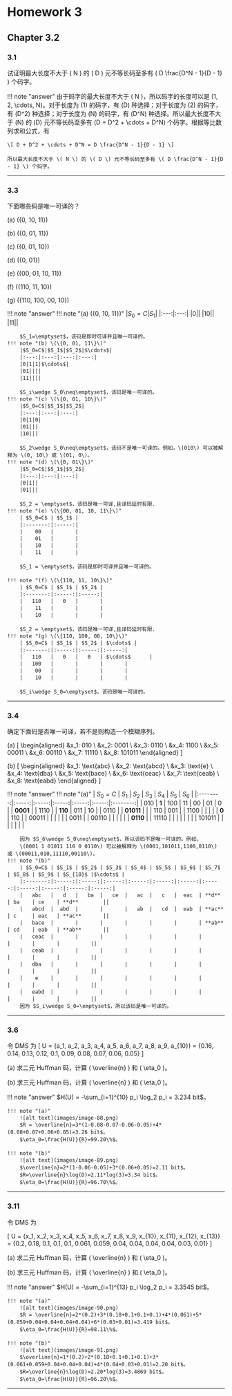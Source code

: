 # Homework 3

## Chapter 3.2

### 3.1

试证明最大长度不大于 \( N \) 的 \( D \) 元不等长码至多有 \( D \frac{D^N - 1}{D - 1} \) 个码字。

!!! note "answer"
    由于码字的最大长度不大于 \( N \)，所以码字的长度可以是 \(1, 2, \cdots, N\)。对于长度为 \(1\) 的码字，有 \(D\) 种选择；对于长度为 \(2\) 的码字，有 \(D^2\) 种选择；对于长度为 \(N\) 的码字，有 \(D^N\) 种选择。所以最大长度不大于 \(N\) 的 \(D\) 元不等长码至多有 \(D + D^2 + \cdots + D^N\) 个码字。根据等比数列求和公式，有

    \[ D + D^2 + \cdots + D^N = D \frac{D^N - 1}{D - 1} \]

    所以最大长度不大于 \( N \) 的 \( D \) 元不等长码至多有 \( D \frac{D^N - 1}{D - 1} \) 个码字。

---

### 3.3

下面哪些码是唯一可译的？

(a) \(\{0, 10, 11\}\)

(b) \(\{0, 01, 11\}\)

(c) \(\{0, 01, 10\}\)

(d) \(\{0, 01\}\)

(e) \(\{00, 01, 10, 11\}\)

(f) \(\{110, 11, 10\}\)

(g) \(\{110, 100, 00, 10\}\)

!!! note "answer"
    !!! note "(a) \(\{0, 10, 11\}\)"
        |$S_0=C$|$S_1$|
        |:---:|:---:|
        |0||
        |10||
        |11||

        $S_1=\emptyset$，该码是即时可译并且唯一可译的。
    !!! note "(b) \(\{0, 01, 11\}\)"
        |$S_0=C$|$S_1$|$S_2$|$\cdots$|
        |:---:|:---:|:---:|:---:|
        |0|1|1|$\cdots$|
        |01||||
        |11||||

        $S_i\wedge S_0\neq\emptyset$，该码是唯一可译的。
    !!! note "(c) \(\{0, 01, 10\}\)"
        |$S_0=C$|$S_1$|$S_2$|
        |:---:|:---:|:---:|
        |0|1|0|
        |01|||
        |10|||

        $S_2\wedge S_0\neq\emptyset$，该码不是唯一可译的。例如，\(010\) 可以被解释为 \(0, 10\) 或 \(01, 0\)。
    !!! note "(d) \(\{0, 01\}\)"
        |$S_0=C$|$S_1$|$S_2$|
        |:---:|:---:|:---:|
        |0|1||
        |01|||

        $S_2 = \emptyset$，该码是唯一可译,且译码延时有限.
    !!! note "(e) \(\{00, 01, 10, 11\}\)"
        | $S_0=C$ | $S_1$ |
        |:-------:|:-----:|
        |    00   |       |
        |    01   |       |
        |    10   |       |
        |    11   |       |

        $S_1 = \emptyset$，该码是即时可译并且唯一可译的。

    !!! note "(f) \(\{110, 11, 10\}\)"
        | $S_0=C$ | $S_1$ | $S_2$ |
        |:-------:|:-----:|:-----:|
        |   110   |   0   |       |
        |    11   |       |       |
        |    10   |       |       |

        $S_2 = \emptyset$，该码是唯一可译,且译码延时有限.
    !!! note "(g) \(\{110, 100, 00, 10\}\)"
        | $S_0=C$ | $S_1$ | $S_2$ | $\cdots$ |
        |:-------:|:-----:|:-----:|:-----:|
        |   110   |   0   |   0   | $\cdots$      |
        |   100   |       |       |       |
        |    00   |       |       |       |
        |    10   |       |       |       |

        $S_i\wedge S_0=\emptyset$，该码是唯一可译的。
---

### 3.4

确定下面码是否唯一可译，若不是则构造一个模糊序列。

(a)
\[
\begin{aligned}
&x_1: 010 \\
&x_2: 0001 \\
&x_3: 0110 \\
&x_4: 1100 \\
&x_5: 00011 \\
&x_6: 00110 \\
&x_7: 11110 \\
&x_8: 101011
\end{aligned}
\]

(b)
\[
\begin{aligned}
&x_1: \text{abc} \\
&x_2: \text{abcd} \\
&x_3: \text{e} \\
&x_4: \text{dba} \\
&x_5: \text{bace} \\
&x_6: \text{ceac} \\
&x_7: \text{ceab} \\
&x_8: \text{eabd}
\end{aligned}
\]


!!! note "answer"
    !!! note "(a)"
        |  $S_0=C$ | $S_1$ | $S_2$ | $S_3$ | $S_4$ | $S_5$ |   $S_6$  |
        |:--------:|:-----:|:-----:|:-----:|:-----:|:-----:|:--------:|
        |    010   |   **1**   |  100  |   11  |   00  |   01  |     0    |
        |   **0001**   |       |  1110 |       |  **110**  |  011  |    10    |
        | 0110  |       | **01011** |       |       |  110  |    001   |
        |   1100   |       |       |       |       |   **0**   |    110   |
        |   00011  |       |       |       |       |       |   0011   |
        |   00110  |       |       |       |       |       | **0110** |
        |   11110  |       |       |       |       |       |          |
        |  101011  |       |       |       |       |       |          |
        
        因为 $S_6\wedge S_0\neq\emptyset$，所以该码不是唯一可译的。例如，
        \(0001 1 01011 110 0 0110\) 可以被解释为 \(0001,101011,1100,0110\) 或 \(00011,010,11110,00110\)。
    !!! note "(b)"
        | $S_0=C$ | $S_1$ | $S_2$ | $S_3$ | $S_4$ | $S_5$ | $S_6$ | $S_7$ | $S_8$ | $S_9$ | $S_{10}$ |$\cdots$ |
        |:-------:|:-----:|:-----:|:-----:|:-----:|:-----:|:-----:|:-----:|:-----:|:-----:|:-----:|:-----:|
        |   abc   |   d   |   ba  |   ce  |   ac  |   c   |  eac  | **d**     | ba    | ce    | **d**        ||
        |   abcd  |  abd  |       |       |   ab  |   cd  |  eab  | **ac**    | c     | eac   | **ac**       ||
        |   bace  |       |       |       |       |       |       | **ab**    | cd    | eab   | **ab**       ||
        |   ceac  |       |       |       |       |       |       |       |       |       |          ||
        |   ceab  |       |       |       |       |       |       |       |       |       |          ||
        |   dba   |       |       |       |       |       |       |       |       |       |          ||
        |    e    |       |       |       |       |       |       |       |       |       |          ||
        |   eabd  |       |       |       |       |       |       |       |       |       |          ||
        因为 $S_i\wedge S_0=\emptyset$，所以该码是唯一可译的。


---

### 3.6

令 DMS 为
\[ U = \{a_1, a_2, a_3, a_4, a_5, a_6, a_7, a_8, a_9, a_{10}\} = \{0.16, 0.14, 0.13, 0.12, 0.1, 0.09, 0.08, 0.07, 0.06, 0.05\} \]

(a) 求二元 Huffman 码，计算 \( \overline{n} \) 和 \( \eta_0 \)。

(b) 求三元 Huffman 码，计算 \( \overline{n} \) 和 \( \eta_0 \)。

!!! note "answer"
    $H(U) = -\sum_{i=1}^{10} p_i \log_2 p_i = 3.234 bit$。

    !!! note "(a)"
        ![alt text](images/image-88.png)
        $R = \overline{n}=3*(1-0.08-0.07-0.06-0.05)+4*(0.08+0.07+0.06+0.05)=3.26 bit$。
        $\eta_0=\frac{H(U)}{R}=99.20\%$。

    !!! note "(b)"
        ![alt text](images/image-89.png)
        $\overline{n}=2*(1-0.06-0.05)+3*(0.06+0.05)=2.11 bit$。
        $R=\overline{n}\log(D)=2.11*log(3)=3.34 bit$。
        $\eta_0=\frac{H(U)}{R}=96.70\%$。
---

### 3.11

令 DMS 为

\[ U = \{x_1, x_2, x_3, x_4, x_5, x_6, x_7, x_8, x_9, x_{10}, x_{11}, x_{12}, x_{13}\} = \{0.2, 0.18, 0.1, 0.1, 0.1, 0.061, 0.059, 0.04, 0.04, 0.04, 0.04, 0.03, 0.01\} \]

(a) 求二元 Huffman 码，计算 \( \overline{n} \) 和 \( \eta_0 \)。

(b) 求三元 Huffman 码，计算 \( \overline{n} \) 和 \( \eta_0 \)。

!!! note "answer"
    $H(U) = -\sum_{i=1}^{13} p_i \log_2 p_i = 3.3545 bit$。

    !!! note "(a)"
        ![alt text](images/image-90.png)
        $R = \overline{n}=2*(0.2)+3*(0.18+0.1+0.1+0.1)+4*(0.061)+5*(0.059+0.04+0.04+0.04+0.04)+6*(0.03+0.01)=3.419 bit$。
        $\eta_0=\frac{H(U)}{R}=98.11\%$。

    !!! note "(b)"
        ![alt text](images/image-91.png)
        $\overline{n}=1*(0.2)+2*(0.18+0.1+0.1+0.1)+3*(0.061+0.059+0.04+0.04+0.04)+4*(0.04+0.03+0.01)=2.20 bit$。
        $R=\overline{n}\log(D)=2.20*log(3)=3.4869 bit$。
        $\eta_0=\frac{H(U)}{R}=96.20\%$。


---

